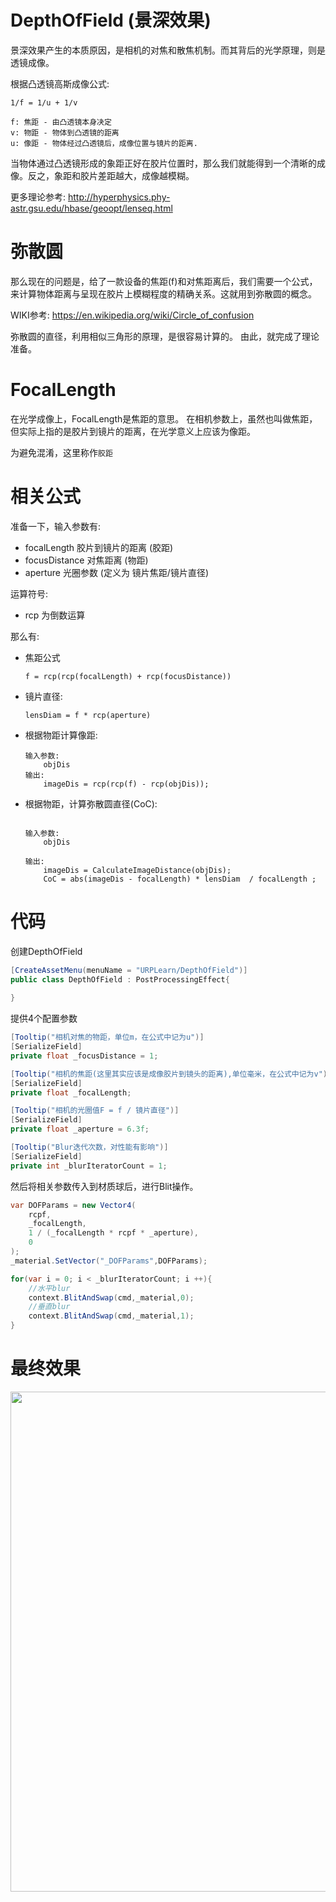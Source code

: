 # DepthOfField (景深效果)

景深效果产生的本质原因，是相机的对焦和散焦机制。而其背后的光学原理，则是透镜成像。

根据凸透镜高斯成像公式:

```
1/f = 1/u + 1/v

f: 焦距 - 由凸透镜本身决定
v: 物距 - 物体到凸透镜的距离
u: 像距 - 物体经过凸透镜后，成像位置与镜片的距离.

```

当物体通过凸透镜形成的象距正好在胶片位置时，那么我们就能得到一个清晰的成像。反之，象距和胶片差距越大，成像越模糊。

更多理论参考: http://hyperphysics.phy-astr.gsu.edu/hbase/geoopt/lenseq.html


# 弥散圆

那么现在的问题是，给了一款设备的焦距(f)和对焦距离后，我们需要一个公式，来计算物体距离与呈现在胶片上模糊程度的精确关系。这就用到弥散圆的概念。

WIKI参考:
https://en.wikipedia.org/wiki/Circle_of_confusion


弥散圆的直径，利用相似三角形的原理，是很容易计算的。
由此，就完成了理论准备。


# FocalLength

在光学成像上，FocalLength是焦距的意思。 
在相机参数上，虽然也叫做焦距，但实际上指的是胶片到镜片的距离，在光学意义上应该为像距。

为避免混淆，这里称作`胶距`

# 相关公式

准备一下，输入参数有:

- focalLength 胶片到镜片的距离 (胶距)
- focusDistance 对焦距离 (物距)
- aperture 光圈参数 (定义为 镜片焦距/镜片直径)


运算符号:

- rcp 为倒数运算


那么有:

- 焦距公式

    ```
    f = rcp(rcp(focalLength) + rcp(focusDistance))
    ```

- 镜片直径:
    ```
    lensDiam = f * rcp(aperture)
    ```

- 根据物距计算像距:

    ```
    输入参数:
        objDis
    输出:
        imageDis = rcp(rcp(f) - rcp(objDis));
    ```

- 根据物距，计算弥散圆直径(CoC):

    ```

    输入参数:
        objDis

    输出:
        imageDis = CalculateImageDistance(objDis);
        CoC = abs(imageDis - focalLength) * lensDiam  / focalLength ;

    ```


# 代码

创建DepthOfField

```csharp
[CreateAssetMenu(menuName = "URPLearn/DepthOfField")]
public class DepthOfField : PostProcessingEffect{
    
}

```


提供4个配置参数

```csharp
[Tooltip("相机对焦的物距，单位m，在公式中记为u")]
[SerializeField]
private float _focusDistance = 1;

[Tooltip("相机的焦距(这里其实应该是成像胶片到镜头的距离),单位毫米，在公式中记为v")]
[SerializeField]
private float _focalLength;

[Tooltip("相机的光圈值F = f / 镜片直径")]
[SerializeField]
private float _aperture = 6.3f;

[Tooltip("Blur迭代次数，对性能有影响")]
[SerializeField]
private int _blurIteratorCount = 1;

```

然后将相关参数传入到材质球后，进行Blit操作。

```csharp
var DOFParams = new Vector4(
    rcpf,
    _focalLength,
    1 / (_focalLength * rcpf * _aperture),
    0
);
_material.SetVector("_DOFParams",DOFParams);

for(var i = 0; i < _blurIteratorCount; i ++){
    //水平blur
    context.BlitAndSwap(cmd,_material,0);
    //垂直blur
    context.BlitAndSwap(cmd,_material,1);
}

```

# 最终效果

<img src="https://raw.githubusercontent.com/wiki/wlgys8/URPLearn/.imgs/dof/depthOfField-final.jpeg" width="800"/>